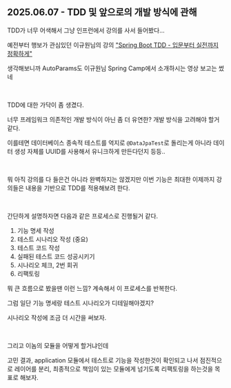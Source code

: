 ## 2025.06.07 - TDD 및 앞으로의 개발 방식에 관해

TDD가 너무 어색해서 그냥 인프런에서 강의를 사서 들어봤다...

예전부터 행보가 관심있던 이규원님의 강의 ["Spring Boot TDD - 입문부터 실전까지 정확하게"](https://www.inflearn.com/course/springboot-tdd-%EC%9E%85%EB%AC%B8%EC%8B%A4%EC%A0%84)

생각해보니까 AutoParams도 이규원님 Spring Camp에서 소개하시는 영상 보고는 썼네

<br/>

TDD에 대한 가닥이 좀 생겼다.

너무 프레임워크 의존적인 개발 방식이 아닌 좀 더 유연한? 개발 방식을 고려해야 할거 같다.

이를테면 데이터베이스 종속적 테스트를 억지로 `@DataJpaTest`로 돌리는게 아니라 데이터 생성 자체를 UUID를 사용해서 유니크하게 만든다던지 등등..

<br/>

뭐 아직 강의를 다 들은건 아니라 완벽하지는 않겠지만 이번 기능은 최대한 이제까지 강의들은 내용을 기반으로 TDD를 적용해보려 한다.

<br/>

간단하게 설명하자면 다음과 같은 프로세스로 진행될거 같다.

1. 기능 명세 작성
2. 테스트 시나리오 작성 (중요)
3. 테스트 코드 작성
4. 실패된 테스트 코드 성공시키기
5. 시나리오 체크, 2번 회귀
6. 리팩토링

뭐 큰 흐름으로 봤을땐 이런 느낌? 계속해서 이 프로세스를 반복한다.

그럼 일단 기능 명세랑 테스트 시나리오가 디테일해야겠지?

시나리오 작성에 조금 더 시간을 써보자.


<br/>

그리고 이놈의 모듈을 어떻게 할거냐인데

고민 결과, application 모듈에서 테스트로 기능을 작성한것이 확인되고 나서 점진적으로 레이어를 분리, 최종적으로 책임이 있는 모듈에게 넘기도록 리팩토링을 하는것을 목표로 해보자.
